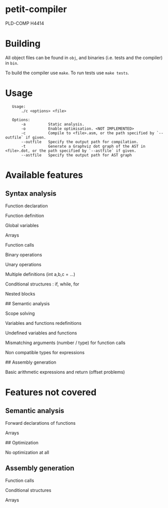 # petit-compiler
PLD-COMP H4414

# Building
All object files can be found in `obj`, and binaries (i.e. tests and the compiler) in `bin`.


To build the compiler use `make`.
To run tests use `make tests`.


# Usage
```
   Usage:
       ./c <options> <file>

   Options:
       -a          Static analysis.
       -o          Enable optimisation. <NOT IMPLEMENTED>
       -c          Compile to <file>.asm, or the path specified by `--outfile` if given.
       --outfile   Specify the output path for compilation.
       -t          Generate a Graphviz dot graph of the AST in <file>.dot, or the path specified by `--astfile` if given.
       --astfile   Specify the output path for AST graph
```
# Available features
## Syntax analysis

Function declaration

Function definition

Global variables

Arrays

Function calls

Binary operations

Unary operations

Multiple definitions (int a,b,c = ...)

Conditional structures : if, while, for

Nested blocks
   
## Semantic analysis

Scope solving

Variables and functions redefinitions

Undefined variables and functions

Mismatching arguments (number / type) for function calls

Non compatible types for expressions
   
## Assembly generation

Basic arithmetic expressions and return (offset problems)
   
# Features not covered
## Semantic analysis

Forward declarations of functions

Arrays

## Optimization

No optimization at all

## Assembly generation

Function calls

Conditional structures

Arrays
